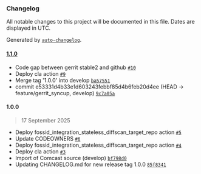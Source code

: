 ### Changelog

All notable changes to this project will be documented in this file. Dates are displayed in UTC.

Generated by [`auto-changelog`](https://github.com/CookPete/auto-changelog).

#### [1.1.0](https://github.com/rdkcentral/WebconfigFramework/compare/1.0.0...1.1.0)

- Code gap between gerrit stable2 and github [`#10`](https://github.com/rdkcentral/WebconfigFramework/pull/10)
- Deploy cla action [`#9`](https://github.com/rdkcentral/WebconfigFramework/pull/9)
- Merge tag '1.0.0' into develop [`ba57551`](https://github.com/rdkcentral/WebconfigFramework/commit/ba575514d450af9da7aa1f320569602df8f123f6)
- commit e53331d4b33e1d603243febbf85d4b6feb20d4ee (HEAD -&gt; feature/gerrit_syncup, develop) [`9c7a05a`](https://github.com/rdkcentral/WebconfigFramework/commit/9c7a05a78aefd1d5da1afe3cf050499888b93fb7)

#### 1.0.0

> 17 September 2025

- Deploy fossid_integration_stateless_diffscan_target_repo action [`#5`](https://github.com/rdkcentral/WebconfigFramework/pull/5)
- Update CODEOWNERS [`#6`](https://github.com/rdkcentral/WebconfigFramework/pull/6)
- Deploy fossid_integration_stateless_diffscan_target_repo action [`#4`](https://github.com/rdkcentral/WebconfigFramework/pull/4)
- Deploy cla action [`#3`](https://github.com/rdkcentral/WebconfigFramework/pull/3)
- Import of Comcast source (develop) [`bf798d0`](https://github.com/rdkcentral/WebconfigFramework/commit/bf798d05bfd5de2b4e1a58d76fdc0108b5a85091)
- Updating CHANGELOG.md for new release tag 1.0.0 [`85f8341`](https://github.com/rdkcentral/WebconfigFramework/commit/85f8341d25e1ae2b90ca4834a29bedbf2038dc17)
